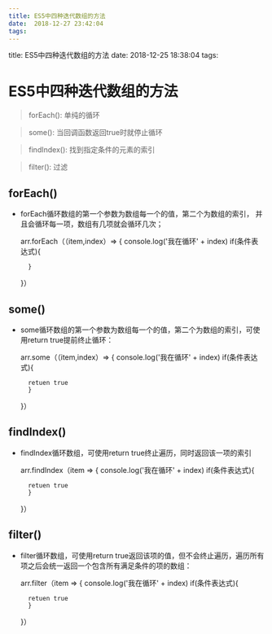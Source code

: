 ```yaml
---
title: ES5中四种迭代数组的方法
date:  2018-12-27 23:42:04
tags:
---
```

title: ES5中四种迭代数组的方法
date: 2018-12-25 18:38:04
tags:

# ES5中四种迭代数组的方法
> forEach(): 单纯的循环  

> some(): 当回调函数返回true时就停止循环

> findIndex(): 找到指定条件的元素的索引

> filter(): 过滤

 


## forEach()
- forEach循环数组的第一个参数为数组每一个的值，第二个为数组的索引，
  并且会循环每一项，数组有几项就会循环几次；

  	arr.forEach（（item,index）=> {
  		console.log('我在循环' + index)
  		if(条件表达式){
  		
  		}
  	}）

## some()
- some循环数组的第一个参数为数组每一个的值，第二个为数组的索引，可使用return true提前终止循环：

  	arr.some（（item,index）=> {
  		console.log('我在循环' + index)
  		if(条件表达式){
  			
  		retuen true
  		}
  	}）

## findIndex()
- findIndex循环数组，可使用return true终止遍历，同时返回该一项的索引

  	arr.findIndex（item => {
  		console.log('我在循环' + index)
  		if(条件表达式){
  			
  		retuen true
  		}
  	}）

## filter()
- filter循环数组，可使用return true返回该项的值，但不会终止遍历，遍历所有项之后会统一返回一个包含所有满足条件的项的数组：

  	arr.filter（item => {
  		console.log('我在循环' + index)
  		if(条件表达式){
  			
  		retuen true
  		}
  	}）
